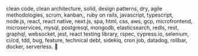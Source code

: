 clean code, clean architecture, solid, design patterns, dry, agile methodologies, scrum, kanban,, ruby on rails, javascript, typescript, node.js, react, react native, next.js, spa, html, css, aws, gcp, microfrontend, microservices, mysql, postgresql, mongodb, elasticsearch, redis, rest, graphql, websocket, jest, react testing library, rspec, cypress.io, selenium, ci/cd, tdd, bug, feature, technical debt, sidekiq, cron job, datadog, rollbar, docker, serverless. 🌻
